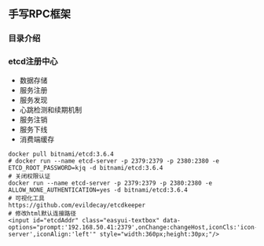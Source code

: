 ## 手写RPC框架

### 目录介绍



### etcd注册中心

- 数据存储
- 服务注册
- 服务发现
- 心跳检测和续期机制
- 服务注销
- 服务下线
- 消费端缓存

```shell
docker pull bitnami/etcd:3.6.4
# docker run --name etcd-server -p 2379:2379 -p 2380:2380 -e ETCD_ROOT_PASSWORD=kjq -d bitnami/etcd:3.6.4
# 关闭权限认证
docker run --name etcd-server -p 2379:2379 -p 2380:2380 -e ALLOW_NONE_AUTHENTICATION=yes -d bitnami/etcd:3.6.4
# 可视化工具
https://github.com/evildecay/etcdkeeper
# 修改html默认连接路径
<input id="etcdAddr" class="easyui-textbox" data-options="prompt:'192.168.50.41:2379',onChange:changeHost,iconCls:'icon-server',iconAlign:'left'" style="width:360px;height:30px;"/>
```